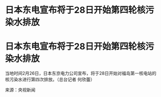 # 日本东电宣布将于28日开始第四轮核污染水排放

# 日本东电宣布将于28日开始第四轮核污染水排放

当地时间2月26日，日本东京电力公司宣布，将于28日开始对福岛第一核电站的核污染水进行第四次排放。（总台记者 何欣蕾）

来源：央视新闻

